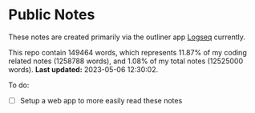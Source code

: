 # Public Notes

These notes are created primarily via the outliner app [Logseq](https://github.com/logseq/logseq) currently.

This repo contain 149464 words, which represents 11.87% of my coding related notes (1258788 words), and 1.08% of my total notes (12525000 words). **Last updated:** 2023-05-06 12:30:02. 

To do:

- [ ] Setup a web app to more easily read these notes
